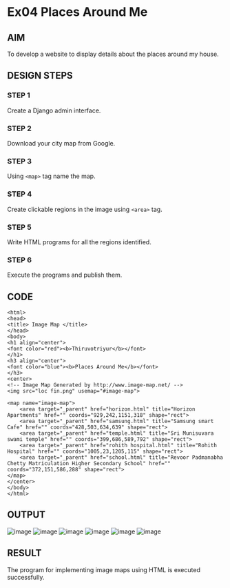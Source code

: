 # Ex04 Places Around Me
## AIM
To develop a website to display details about the places around my house.

## DESIGN STEPS

### STEP 1
Create a Django admin interface.

### STEP 2
Download your city map from Google.

### STEP 3
Using ```<map>``` tag name the map.

### STEP 4
Create clickable regions in the image using ```<area>``` tag.

### STEP 5
Write HTML programs for all the regions identified.

### STEP 6
Execute the programs and publish them.

## CODE
```
<html>
<head>
<title> Image Map </title>
</head>
<body>
<h1 align="center">
<font color="red"><b>Thiruvotriyur</b></font>
</h1>
<h3 align="center">
<font color="blue"><b>Places Around Me</b></font>
</h3>
<center>
<!-- Image Map Generated by http://www.image-map.net/ -->
<img src="loc fin.png" usemap="#image-map">

<map name="image-map">
    <area target="_parent" href="horizon.html" title="Horizon Apartments" href="" coords="929,242,1151,318" shape="rect">
    <area target="_parent" href="samsung.html" title="Samsung smart Cafe" href="" coords="428,503,634,639" shape="rect">
    <area target="_parent" href="temple.html" title="Sri Munisuvara swami temple" href="" coords="399,686,589,792" shape="rect">
    <area target="_parent" href="rohith hospital.html" title="Rohith Hospital" href="" coords="1005,23,1205,115" shape="rect">
    <area target="_parent" href="school.html" title="Revoor Padmanabha Chetty Matriculation Higher Secondary School" href="" coords="372,151,586,288" shape="rect">
</map>
</center>
</body>
</html>
```

## OUTPUT

![image](https://github.com/subashraj21/NearMe/assets/143729815/ddf90e0c-0463-4789-a3db-4e171c6b33dc)
![image](https://github.com/subashraj21/NearMe/assets/143729815/95788df2-6290-4871-9b7c-717c0494cb77)
![image](https://github.com/subashraj21/NearMe/assets/143729815/b011ea31-fd50-483d-ab49-bb28bb922132)
![image](https://github.com/subashraj21/NearMe/assets/143729815/6c6190b7-5e51-4864-8da4-843b4a411280)
![image](https://github.com/subashraj21/NearMe/assets/143729815/563c2f90-ba7d-48c6-abc5-d2452ba503c8)
![image](https://github.com/subashraj21/NearMe/assets/143729815/386dd588-4cf7-476e-b672-64779825008d)





## RESULT
The program for implementing image maps using HTML is executed successfully.
